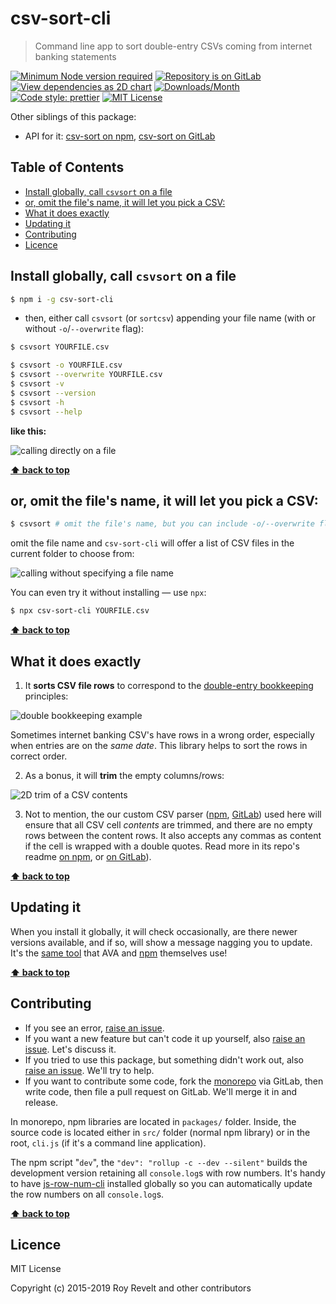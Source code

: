 # csv-sort-cli

> Command line app to sort double-entry CSVs coming from internet banking statements

[![Minimum Node version required][node-img]][node-url]
[![Repository is on GitLab][gitlab-img]][gitlab-url]
[![View dependencies as 2D chart][deps2d-img]][deps2d-url]
[![Downloads/Month][downloads-img]][downloads-url]
[![Code style: prettier][prettier-img]][prettier-url]
[![MIT License][license-img]][license-url]

Other siblings of this package:

- API for it: [csv-sort on npm](https://www.npmjs.com/package/csv-sort), [csv-sort on GitLab](https://gitlab.com/codsen/codsen/tree/master/packages/csv-sort)

## Table of Contents

- [Install globally, call `csvsort` on a file](#install-globally-call-csvsort-on-a-file)
- [or, omit the file's name, it will let you pick a CSV:](#or-omit-the-files-name-it-will-let-you-pick-a-csv)
- [What it does exactly](#what-it-does-exactly)
- [Updating it](#updating-it)
- [Contributing](#contributing)
- [Licence](#licence)

## Install globally, call `csvsort` on a file

```bash
$ npm i -g csv-sort-cli
```

- then, either call `csvsort` (or `sortcsv`) appending your file name (with or without `-o`/`--overwrite` flag):

```bash
$ csvsort YOURFILE.csv

$ csvsort -o YOURFILE.csv
$ csvsort --overwrite YOURFILE.csv
$ csvsort -v
$ csvsort --version
$ csvsort -h
$ csvsort --help
```

**like this:**

![calling directly on a file](https://glcdn.githack.com/codsen/codsen/raw/63d7dc7cee9c957d3dc51d14af99b557c081a250/packages/csv-sort-cli/media/example1.gif)

**[⬆ back to top](#)**

## or, omit the file's name, it will let you pick a CSV:

```bash
$ csvsort # omit the file's name, but you can include -o/--overwrite flag
```

omit the file name and `csv-sort-cli` will offer a list of CSV files in the current folder to choose from:

![calling without specifying a file name](https://glcdn.githack.com/codsen/codsen/raw/63d7dc7cee9c957d3dc51d14af99b557c081a250/packages/csv-sort-cli/media/example2.gif)

You can even try it without installing — use `npx`:

```bash
$ npx csv-sort-cli YOURFILE.csv
```

**[⬆ back to top](#)**

## What it does exactly

1.  It **sorts CSV file rows** to correspond to the [double-entry bookkeeping](https://en.wikipedia.org/wiki/Double-entry_bookkeeping_system) principles:

![double bookkeeping example](https://glcdn.githack.com/codsen/codsen/raw/63d7dc7cee9c957d3dc51d14af99b557c081a250/packages/csv-sort/media/img1.png)

Sometimes internet banking CSV's have rows in a wrong order, especially when entries are on the _same date_. This library helps to sort the rows in correct order.

2.  As a bonus, it will **trim** the empty columns/rows:

![2D trim of a CSV contents](https://glcdn.githack.com/codsen/codsen/raw/63d7dc7cee9c957d3dc51d14af99b557c081a250/packages/csv-sort/media/img2.png)

3.  Not to mention, the our custom CSV parser ([npm](https://www.npmjs.com/package/csv-split-easy), [GitLab](https://gitlab.com/codsen/codsen/tree/master/packages/csv-split-easy)) used here will ensure that all CSV cell _contents_ are trimmed, and there are no empty rows between the content rows. It also accepts any commas as content if the cell is wrapped with a double quotes. Read more in its repo's readme [on npm](https://www.npmjs.com/package/csv-split-easy), or [on GitLab](https://gitlab.com/codsen/codsen/tree/master/packages/csv-split-easy)).

**[⬆ back to top](#)**

## Updating it

When you install it globally, it will check occasionally, are there newer versions available, and if so, will show a message nagging you to update. It's the [same tool](https://www.npmjs.com/package/update-notifier) that AVA and [npm](https://www.npmjs.com/package/npm) themselves use!

**[⬆ back to top](#)**

## Contributing

- If you see an error, [raise an issue](https://gitlab.com/codsen/codsen/issues/new?issue[title]=csv-sort-cli%20package%20-%20put%20title%20here&issue[description]=%23%23%20csv-sort-cli%0A%0Aput%20description%20here).
- If you want a new feature but can't code it up yourself, also [raise an issue](https://gitlab.com/codsen/codsen/issues/new?issue[title]=csv-sort-cli%20package%20-%20put%20title%20here&issue[description]=%23%23%20csv-sort-cli%0A%0Aput%20description%20here). Let's discuss it.
- If you tried to use this package, but something didn't work out, also [raise an issue](https://gitlab.com/codsen/codsen/issues/new?issue[title]=csv-sort-cli%20package%20-%20put%20title%20here&issue[description]=%23%23%20csv-sort-cli%0A%0Aput%20description%20here). We'll try to help.
- If you want to contribute some code, fork the [monorepo](https://gitlab.com/codsen/codsen/) via GitLab, then write code, then file a pull request on GitLab. We'll merge it in and release.

In monorepo, npm libraries are located in `packages/` folder. Inside, the source code is located either in `src/` folder (normal npm library) or in the root, `cli.js` (if it's a command line application).

The npm script "`dev`", the `"dev": "rollup -c --dev --silent"` builds the development version retaining all `console.log`s with row numbers. It's handy to have [js-row-num-cli](https://www.npmjs.com/package/js-row-num-cli) installed globally so you can automatically update the row numbers on all `console.log`s.

**[⬆ back to top](#)**

## Licence

MIT License

Copyright (c) 2015-2019 Roy Revelt and other contributors

[node-img]: https://img.shields.io/node/v/csv-sort-cli.svg?style=flat-square&label=works%20on%20node
[node-url]: https://www.npmjs.com/package/csv-sort-cli
[gitlab-img]: https://img.shields.io/badge/repo-on%20GitLab-brightgreen.svg?style=flat-square
[gitlab-url]: https://gitlab.com/codsen/codsen/tree/master/packages/csv-sort-cli
[deps2d-img]: https://img.shields.io/badge/deps%20in%202D-see_here-08f0fd.svg?style=flat-square
[deps2d-url]: http://npm.anvaka.com/#/view/2d/csv-sort-cli
[downloads-img]: https://img.shields.io/npm/dm/csv-sort-cli.svg?style=flat-square
[downloads-url]: https://npmcharts.com/compare/csv-sort-cli
[prettier-img]: https://img.shields.io/badge/code_style-prettier-ff69b4.svg?style=flat-square
[prettier-url]: https://prettier.io
[license-img]: https://img.shields.io/badge/licence-MIT-51c838.svg?style=flat-square
[license-url]: https://gitlab.com/codsen/codsen/blob/master/LICENSE
